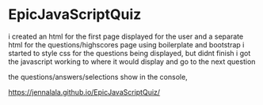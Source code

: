 # EpicJavaScriptQuiz
i created an html for the first page displayed for the user and a separate html for the questions/highscores page using boilerplate and bootstrap
i started to style css for the questions being displayed, but didnt finish
i got the javascript working to where it would display and go to the next question 

the questions/answers/selections show in the console, 

https://jennalala.github.io/EpicJavaScriptQuiz/
